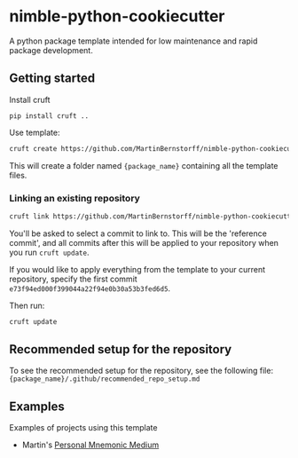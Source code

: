 # nimble-python-cookiecutter
A python package template intended for low maintenance and rapid package development.

## Getting started

Install cruft
```
pip install cruft ..
```

Use template:
```bash
cruft create https://github.com/MartinBernstorff/nimble-python-cookiecutter
```
This will create a folder named `{package_name}` containing all the template files.

### Linking an existing repository
```bash
cruft link https://github.com/MartinBernstorff/nimble-python-cookiecutter
```

You'll be asked to select a commit to link to. This will be the 'reference commit', and all commits after this will be applied to your repository when you run `cruft update`.

If you would like to apply everything from the template to your current repository, specify the first commit `e73f94ed000f399044a22f94e0b30a53b3fed6d5`.

Then run:
```bash
cruft update
```

## Recommended setup for the repository
To see the recommended setup for the repository, see the following file:
`{package_name}/.github/recommended_repo_setup.md`

## Examples
Examples of projects using this template

- Martin's [Personal Mnemonic Medium](https://github.com/MartinBernstorff/personal-mnemonic-medium/)
